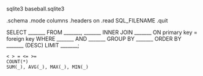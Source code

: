 sqlite3 baseball.sqlite3

.schema
.mode columns
.headers on
.read SQL_FILENAME
.quit

SELECT    _______
FROM      _______, _______
INNER JOIN _______ ON primary key = foreign key
WHERE     _______
AND       _______
GROUP BY  _______
ORDER BY  _______ (DESC)
LIMIT     _______;

```
< > = <= >=
COUNT(*)
SUM(_), AVG(_), MAX(_), MIN(_)
```

